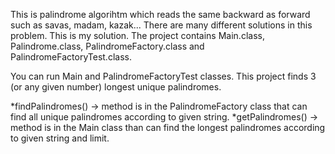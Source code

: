 This is palindrome algorihtm which reads the same backward as forward such as savas, madam, kazak... 
There are many different solutions in this problem. This is my solution. 
The project contains Main.class, Palindrome.class, PalindromeFactory.class and PalindromeFactoryTest.class. 

You can run Main and PalindromeFactoryTest classes.
This project finds 3 (or any given number) longest unique palindromes.

*findPalindromes() -> method is in the PalindromeFactory class that can find all unique palindromes according to given string.
*getPalindromes() -> method is in the Main class than can find the longest palindromes according to given string and limit.
